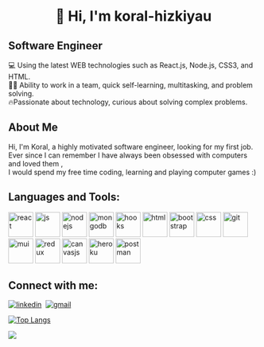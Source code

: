 <h1 align="center"> 👋 Hi, I'm koral-hizkiyau  </h1>

## Software Engineer

💻 Using the latest WEB technologies such as React.js, Node.js, CSS3, and HTML.<br/>
🤝🏻 Ability to work in a team, quick self-learning, multitasking, and problem solving.<br/>
🔥Passionate about technology, curious about solving complex problems.

## About Me
Hi, I'm Koral, a highly motivated software engineer, looking for my first job.<br/>
Ever since I can remember I have always been obsessed with computers and loved them ,<br/> I would spend my free time coding, learning and playing computer games :)


## Languages and Tools:
 [<img src="https://user-images.githubusercontent.com/61585370/185596208-e898deb5-e564-40fc-9f43-d2180d76cc99.png" width="50" height="50" alt="react"/>](https://reactjs.org/)  [<img src="https://user-images.githubusercontent.com/61585370/185599296-507d228d-ad39-4597-9852-92356ccb0ae0.png" width="50" height="50" alt="js"/>](https://www.javascript.com/) [<img src="https://user-images.githubusercontent.com/61585370/185600669-5d4d59dc-ef02-48b5-8892-f9d102ba4c63.png" width="50" height="50" alt="nodejs"/>](https://nodejs.org/en/) [<img src="https://user-images.githubusercontent.com/61585370/185601800-a8fc1abc-6567-4ebb-9a84-ed11646bd03e.png" width="50" height="50" alt="mongodb"/>](https://www.mongodb.com/) [<img src="https://user-images.githubusercontent.com/61585370/185604071-53cd2a7d-36ed-4f31-b2f3-616090fcdf49.png" width="50" height="50" alt="hooks"/>](https://reactjs.org/docs/hooks-intro.html) [<img src="https://user-images.githubusercontent.com/61585370/185596640-ea5f8055-cc7c-4784-be1d-d1f5e6f0abd8.png" width="50" height="50" alt="html"/>](https://dev.w3.org/html5/spec-LC/) [<img src="https://user-images.githubusercontent.com/61585370/185596516-e0b652e7-7ef7-43df-9009-9f52ed5eb986.png" width="50" height="50" alt="bootstrap"/>](https://getbootstrap.com/) [<img src="https://user-images.githubusercontent.com/61585370/185600147-bbf925ac-ffc7-49eb-b6ff-26fc97432aa1.png" width="50" height="50" alt="css"/>](https://www.tutorialspoint.com/css/css3_tutorial.htm) [<img src="https://user-images.githubusercontent.com/61585370/185600970-9985fd22-967e-4623-8898-57a2ae77a795.png" width="50" height="50" alt="git"/>](https://git-scm.com/) [<img src="https://user-images.githubusercontent.com/61585370/185605755-61fb61e9-4859-4d80-866b-5502d97bf491.png" width="50" height="50" alt="mui"/>](https://mui.com/) [<img src="https://user-images.githubusercontent.com/61585370/185602984-4221c5fe-6498-404a-b471-12f8e091c526.png" width="50" height="50" alt="redux"/>](https://redux.js.org/) [<img src="https://user-images.githubusercontent.com/61585370/185605195-16a4c116-0e8d-4490-9706-199be1351753.png" width="50" height="50" alt="canvasjs"/>](https://canvasjs.com/) [<img src="https://user-images.githubusercontent.com/61585370/185599659-42fb47f4-7f1e-4784-9a61-dcea12d84463.png" width="50" height="50" alt="heroku"/>](https://www.heroku.com/home) [<img src="https://user-images.githubusercontent.com/61585370/185602187-43460dff-b9c0-46de-9ccb-2ebf5bf5e96c.png" width="50" height="50" alt="postman"/>](https://www.postman.com/)

## Connect with me:
[![linkedin](https://user-images.githubusercontent.com/61585370/185606911-dba2cf8d-610c-470b-bda4-828512c271f4.png)](https://www.linkedin.com/in/koral-hizkiyau-13b605177/) &nbsp;[![gmail](https://user-images.githubusercontent.com/61585370/185607101-5b858117-8824-4ffb-a36e-707c50759030.png)](mailto:koralhana@gmail.com)
&nbsp;

[![Top Langs](https://github-readme-stats.vercel.app/api/top-langs/?username=koral-hizkiyau&layout=compact)](https://github.com/koral-hizkiyau/)

![](https://komarev.com/ghpvc/?username=koralhizkiyau)
